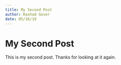 ```yaml
---
title: My Second Post
author: Rashad Gover
date: 05/16/19
---
```


# My Second Post
This is my second post. Thanks for looking at it again.
